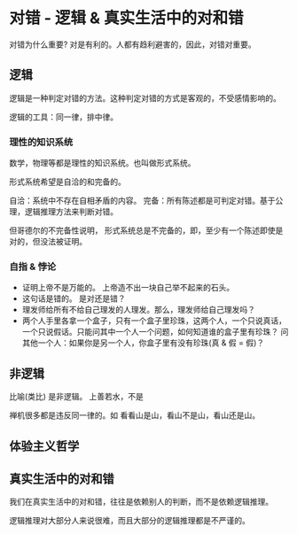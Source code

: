 # 对错 - 逻辑 & 真实生活中的对和错
对错为什么重要? 对是有利的。人都有趋利避害的，因此，对错对重要。

## 逻辑
逻辑是一种判定对错的方法。这种判定对错的方式是客观的，不受感情影响的。

逻辑的工具：同一律，排中律。

### 理性的知识系统
数学，物理等都是理性的知识系统。也叫做形式系统。

形式系统希望是自洽的和完备的。

自洽：系统中不存在自相矛盾的内容。
完备：所有陈述都是可判定对错。基于公理，逻辑推理方法来判断对错。

但哥德尔的不完备性说明， 形式系统总是不完备的，即，至少有一个陈述即使是对的，但没法被证明。

### 自指 & 悖论
* 证明上帝不是万能的。 上帝造不出一块自己举不起来的石头。
* 这句话是错的。 是对还是错？
* 理发师给所有不给自己理发的人理发。那么，理发师给自己理发吗？
* 两个人手里各拿一个盒子，只有一个盒子里珍珠，这两个人，一个只说真话，一个只说假话。只能问其中一个人一个问题，如何知道谁的盒子里有珍珠？ 问其他一个人：如果你是另一个人，你盒子里有没有珍珠(真 & 假 = 假)？

## 非逻辑
比喻(类比) 是非逻辑。 上善若水，不是

禅机很多都是违反同一律的。如 看看山是山，看山不是山，看山还是山。

## 体验主义哲学

## 真实生活中的对和错
我们在真实生活中的对和错，往往是依赖别人的判断，而不是依赖逻辑推理。

逻辑推理对大部分人来说很难，而且大部分的逻辑推理都是不严谨的。